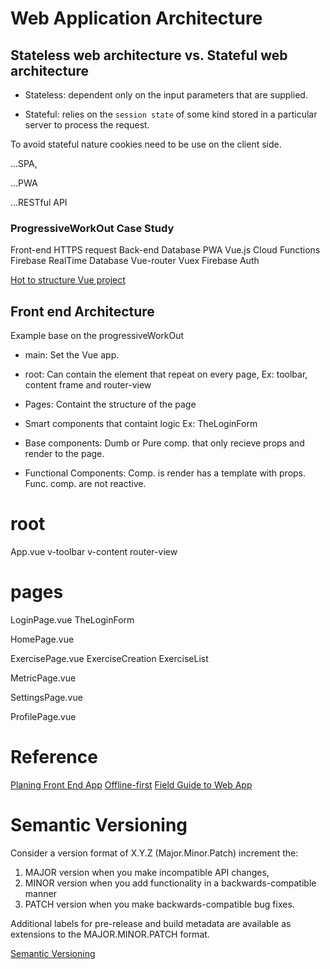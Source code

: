 # Web Application Architecture

## Stateless web architecture vs. Stateful web architecture

- Stateless: dependent only on the input parameters that are supplied.

- Stateful: relies on the `session state` of some kind stored in a particular server to process the request.

To avoid stateful nature cookies need to be use on the client side.

...SPA,

...PWA

...RESTful API

### ProgressiveWorkOut Case Study

Front-end     HTTPS request       Back-end                 Database
PWA
Vue.js                          Cloud Functions        Firebase RealTime Database
Vue-router
Vuex                            Firebase Auth

[Hot to structure Vue project](https://itnext.io/how-to-structure-a-vue-js-project-29e4ddc1aeeb)

## Front end Architecture

Example base on the progressiveWorkOut

- main: Set the Vue app.

- root: Can contain the element that repeat on every page, Ex: toolbar, content frame and     router-view

- Pages: Containt the structure of the page

- Smart components that containt logic Ex: TheLoginForm

- Base components: Dumb or Pure comp. that only recieve props and render to the page.

- Functional Components: Comp. is render has a template with props. Func. comp. are not reactive.

# root

  App.vue
                v-toolbar
                v-content
                  router-view

# pages

  LoginPage.vue
                TheLoginForm

  HomePage.vue

  ExercisePage.vue
                ExerciseCreation
                ExerciseList

  MetricPage.vue

  SettingsPage.vue

  ProfilePage.vue

# Reference

[Planing Front End App](https://developer.telerik.com/featured/planning-front-end-javascript-application/)
[Offline-first](https://developer.chrome.com/apps/offline_apps)
[Field Guide to Web App](http://www.html5rocks.com/webappfieldguide/toc/index/)

# Semantic Versioning

Consider a version format of X.Y.Z (Major.Minor.Patch) increment the:

1. MAJOR version when you make incompatible API changes,
2. MINOR version when you add functionality in a backwards-compatible manner
3. PATCH version when you make backwards-compatible bug fixes.

Additional labels for pre-release and build metadata are available as extensions to the MAJOR.MINOR.PATCH format.

[Semantic Versioning](file:///C:/Users/sebas/Desktop/Semantic%20Versioning%202.0.0%20_%20Semantic%20Versioning.mhtml)
